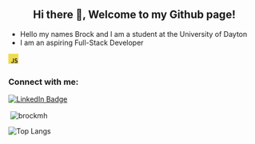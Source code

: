 <h2 align="center">Hi there 👋, Welcome to my Github page!</h2>
<ul>
  <li> Hello my names Brock and I am a student at the University of Dayton </li>
  <li> I am an aspiring Full-Stack Developer</li>
</ul>

<code><img height="20" alt="javascript" src="https://raw.githubusercontent.com/github/explore/80688e429a7d4ef2fca1e82350fe8e3517d3494d/topics/javascript/javascript.png"></code>

<h3 align="left">Connect with me:</h3>
<div id="badges">
  <a href="https://www.linkedin.com/in/brock-hensley-883525230/">
    <img src="https://img.shields.io/badge/LinkedIn-blue?style=for-the-badge&logo=linkedin&logoColor=white" alt="LinkedIn Badge"/>
  </a>
</div>

<p>&nbsp;<img align="center" src="https://github-readme-stats.vercel.app/api?username=brockmh&show_icons=true&locale=en" alt="brockmh" /></p>

 ![Top Langs](https://github-readme-stats.vercel.app/api/top-langs/?username=brockmh&layout=compact) 
